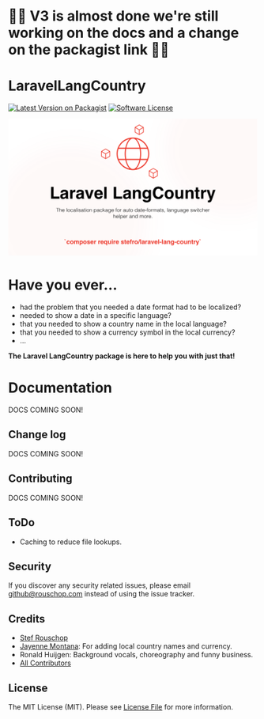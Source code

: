 # 🚨🚨 V3 is almost done we're still working on the docs and a change on the packagist link 🚨🚨

# LaravelLangCountry

[![Latest Version on Packagist][ico-version]][link-packagist]
[![Software License][ico-license]](LICENSE.md)

![laravel-langcountry.png](/docs/public/laravel-langcountry.png)

# Have you ever...

* had the problem that you needed a date format had to be localized?
* needed to show a date in a specific language?
* that you needed to show a country name in the local language?
* that you needed to show a currency symbol in the local currency?
* ...

**The Laravel LangCountry package is here to help you with just that!**

# Documentation

DOCS COMING SOON!

## Change log

DOCS COMING SOON!

[//]: # (Please see [CHANGELOG]&#40;CHANGELOG.md&#41; for more information on what has changed recently.)

## Contributing

DOCS COMING SOON!

[//]: # (Great! Please see [the contributing guide in the documentation]&#40;CONTRIBUTING.md&#41; for details.)

## ToDo

* Caching to reduce file lookups.

## Security

If you discover any security related issues, please email github@rouschop.com instead of using the issue tracker.

## Credits

- [Stef Rouschop](https://github.com/stefro)
- [Jayenne Montana](https://github.com/jayenne): For adding local country names and currency.
- Ronald Huijgen: Background vocals, choreography and funny business.
- [All Contributors][link-contributors]

## License

The MIT License (MIT). Please see [License File](LICENSE.md) for more information.

[ico-version]: https://img.shields.io/packagist/v/involved-group/laravel-lang-country.svg?style=flat-square

[ico-license]: https://img.shields.io/badge/license-MIT-brightgreen.svg?style=flat-square

[ico-downloads]: https://img.shields.io/packagist/dt/involved-group/laravel-lang-country.svg?style=flat-square

[link-packagist]: https://packagist.org/packages/involved-group/laravel-lang-country

[link-author]: https://github.com/stefro

[link-contributors]: ../../contributors
